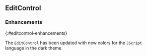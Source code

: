 ## EditControl

### Enhancements
{:#editcontrol-enhancements}

The `EditControl` has been updated with new colors for the `JScript` language in the dark theme.